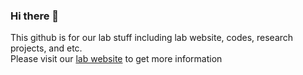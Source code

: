 ### Hi there 👋 

This github is for our lab stuff including lab website, codes, research projects, and etc. <br/>
Please visit our <a href="https://knu-brainai.github.io/">lab website</a> to get more information 

<!--
**KNU-BrainAI/KNU-BrainAI** is a ✨ _special_ ✨ repository because its `README.md` (this file) appears on your GitHub profile.

Here are some ideas to get you started:

- 🔭 I’m currently working on ...
- 🌱 I’m currently learning ...
- 👯 I’m looking to collaborate on ...
- 🤔 I’m looking for help with ...
- 💬 Ask me about ...
- 📫 How to reach me: ...
- 😄 Pronouns: ...
- ⚡ Fun fact: ...
-->
